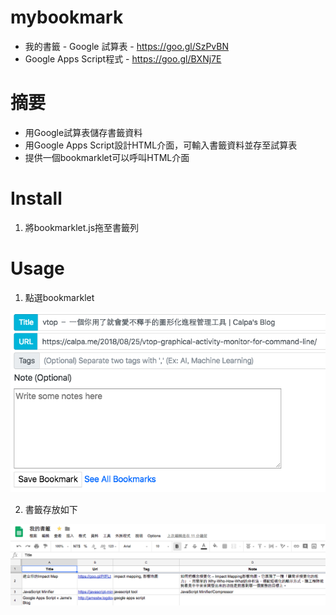 # mybookmark

* 我的書籤 - Google 試算表 - https://goo.gl/SzPvBN
* Google Apps Script程式 - https://goo.gl/BXNj7E

# 摘要

* 用Google試算表儲存書籤資料
* 用Google Apps Script設計HTML介面，可輸入書籤資料並存至試算表
* 提供一個bookmarklet可以呼叫HTML介面

# Install
1. 將bookmarklet.js拖至書籤列

# Usage
1. 點選bookmarklet

![alt text](https://raw.githubusercontent.com/arphen/mybookmark/master/bk.png)

2. 書籤存放如下

![alt text](https://raw.githubusercontent.com/arphen/mybookmark/master/bookmark.png)

